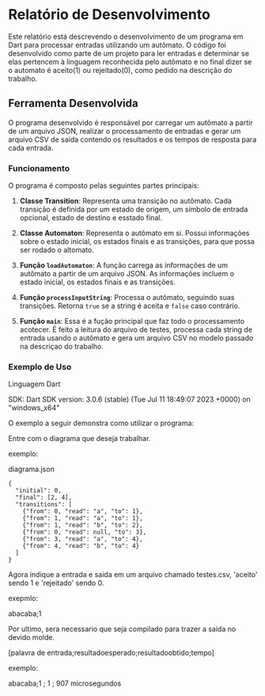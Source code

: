 # Relatório de Desenvolvimento

Este relatório está descrevendo o desenvolvimento de um programa em Dart para processar entradas utilizando um autômato. O código foi desenvolvido como parte de um projeto para ler entradas e determinar se elas pertencem à linguagem reconhecida pelo autômato e no final dizer se o automato é aceito(1) ou rejeitado(0), como pedido na descrição do trabalho.

## Ferramenta Desenvolvida

O programa desenvolvido é responsável por carregar um autômato a partir de um arquivo JSON, realizar o processamento de entradas e gerar um arquivo CSV de saída contendo os resultados e os tempos de resposta para cada entrada.

### Funcionamento

O programa é composto pelas seguintes partes principais:

1. **Classe Transition**: Representa uma transição no autômato. Cada transição é definida por um estado de origem, um símbolo de entrada opcional, estado de destino e esstado final.

2. **Classe Automaton**: Representa o autômato em si. Possui informações sobre o estado inicial, os estados finais e as transições, para que possa ser rodado o altomato.

3. **Função `loadAutomaton`**: A função carrega as informações de um autômato a partir de um arquivo JSON. As informações incluem o estado inicial, os estados finais e as transições.

4. **Função `processInputString`**: Processa o autômato, seguindo suas transições. Retorna `true` se a string é aceita e `false` caso contrário.

5. **Função `main`**: Essa é a fução principal que faz todo o processamento acotecer. É feito a leitura do arquivo de testes, processa cada string de entrada usando o autômato e gera um arquivo CSV no modelo passado na descriçao do trabalho.

### Exemplo de Uso

Linguagem Dart

SDK: Dart SDK version: 3.0.6 (stable) (Tue Jul 11 18:49:07 2023 +0000) on "windows_x64"

O exemplo a seguir demonstra como utilizar o programa:

Entre com o diagrama que deseja trabalhar.

exemplo:

diagrama.json 

```
{
  "initial": 0,
  "final": [2, 4],
  "transitions": [
    {"from": 0, "read": "a", "to": 1},
    {"from": 1, "read": "a", "to": 1},
    {"from": 1, "read": "b", "to": 2},
    {"from": 0, "read": null, "to": 3},
    {"from": 3, "read": "a", "to": 4},
    {"from": 4, "read": "b", "to": 4}
  ]
}
```

Agora indique a entrada e saida em um arquivo chamado testes.csv, 'aceito' sendo 1 e 'rejeitado' sendo 0.

exepmlo:

abacaba;1

Por ultimo, sera necessario que seja compilado para trazer a saida no devido molde.

[palavra de entrada;resultadoesperado;resultadoobtido;tempo]

exemplo:

abacaba;1 ; 1 ;  907 microsegundos




